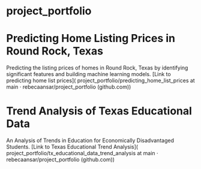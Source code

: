 # project_portfolio

# Predicting Home Listing Prices in Round Rock, Texas
Predicting the listing prices of homes in Round Rock, Texas by identifying significant features and building machine learning models.
[Link to predicting home list prices]( project_portfolio/predicting_home_list_prices at main · rebecaansar/project_portfolio (github.com))

# Trend Analysis of Texas Educational Data
An Analysis of Trends in Education for Economically Disadvantaged Students.
[Link to Texas Educational Trend Analysis]( project_portfolio/tx_educational_data_trend_analysis at main · rebecaansar/project_portfolio (github.com))
